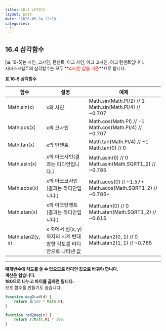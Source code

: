 ```yaml
---
title: 16.4 삼각함수
layout: post
date: '2020-05-24 12:29'
categories:
- lj
---
```


## 16.4 삼각함수

[표 16-5]는 사인, 코사인, 탄젠트, 아크 사인, 아크 코사인, 아크 탄젠트입니다.  
자바스크립트의 삼각함수는 모두 **<span style="color:red">라디안 값을 기준</span>**으로 합니다.

**표 16-5 삼각함수**

|함수|설명|예제|
|----|----|----|
|Math.sin(x)|x의 사인|Math.sin(Math.PI/2) // 1 <br> Math.sin(Math.PI/4) // ~0.707|
|Math.cos(x)|x의 코사인|Math.cos(Math.PI) // -1 <br> Math.cos(Math.PI/4) // ~0.707|
|Math.tan(x)|x의 탄젠트|Math.tan(Math.PI/4) // ~1 <br> Math.tan(0) // 0|
|Math.asin(x)|x의 아크사인(결과는 라디안입니다.)|Math.asin(0) // 0 <br> Math.asin(Math.SQRT1_2) // ~0.785|
|Math.acos(x)|x의 아크코사인(결과는 라디안입니다.)|Math.acos(0) // ~1.57+ <br> Math.acos(Math.SQRT1_2) // ~0.785+|
|Math.atan(x)|x의 아크탄젠트(결과는 라디안입니다.)|Math.atan(0) // 0 <br> Math.atan(Math.SQRT1_2) // ~0.615|
|Math.atan2(y, x)|x 축에서 점(x, y)까지의 시계 반대방향 각도를 라디안으로 나타낸 값|Math.atan2(0, 1) // 0 <br> Math.atan2(1, 1) // ~0.785|

---

**매개변수에 각도를 쓸 수 없으므로 라디안 값으로 바꿔야 합니다.**  
**계산은 쉽습니다.**  
**180으로 나누고 파이를 곱하면 됩니다.**  
보조 함수를 만들기도 쉽습니다.

```javascript
function deg2rad(d) {
    return d/180 * Math.PI;
}

function rad2Deg(r) {
    return r/Math.PI * 180;
}
```